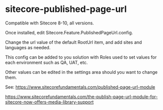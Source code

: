 # sitecore-published-page-url
Compatible with Sitecore 8-10, all versions.

Once installed, edit Sitecore.Feature.PublishedPageUrl.config. 

Change the url value of the default RootUrl item, and add sites and languages as needed.

This config can be added to you solution with Roles used to set values for each environment such as QA, UAT, etc.

Other values can be edited in the settings area should you want to change them.

See:
https://www.sitecorefundamentals.com/published-page-url-module 

https://www.sitecorefundamentals.com/the-publish-page-url-module-for-sitecore-now-offers-media-library-support
